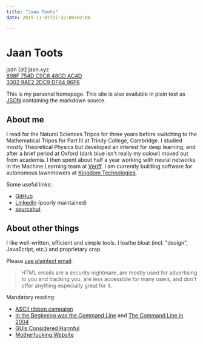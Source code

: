 ```yaml
---
title: "Jaan Toots"
date: 2019-11-07T17:32:08+02:00

---
```


# Jaan Toots

jaan [at] jaan.xyz  
[898F 754D C9C8 48CD AC4D  
3302 9AE2 2DC9 DF64 96F6](898F754DC9C848CDAC4D33029AE22DC9DF6496F6.asc)

This is my personal homepage. This site is also available in plain text as
[JSON](index.json) containing the markdown source.

## About me

I read for the Natural Sciences Tripos for three years before switching to the
Mathematical Tripos for Part III at Trinity College, Cambridge. I studied
mostly Theoretical Physics but developed an interest for deep learning, and
after a brief period at Oxford (dark blue isn't really my colour) moved out
from academia. I then spent about half a year working with neural networks in
the Machine Learning team at [Veriff](https://veriff.me/). I am currently
building software for autonomous lawnmowers at [Kingdom
Technologies](http://kingdom.garden/).

Some useful links:

- [GitHub](https://github.com/jaantoots)
- [LinkedIn](https://www.linkedin.com/in/jaantoots/) (poorly maintained)
- [sourcehut](https://git.sr.ht/~jaan/)

## About other things

I like well-written, efficient and simple tools. I loathe bloat (incl.
"design", JavaScript, etc.) and proprietary crap.

Please [use plaintext email](https://useplaintext.email/):

> HTML emails are a security nightmare, are mostly used for advertising to you
> and tracking you, are less accessible for many users, and don't offer
> anything especially great for it.

Mandatory reading:

- [ASCII ribbon campaign](http://www.asciiribbon.org/)
- [In the Beginning was the Command Line][cli] and
  [The Command Line in 2004][cli2004]
- [GUIs Considered Harmful][guis]
- [Motherfucking Website][mfws]

[cli]: https://web.archive.org/web/20180218045352/http://www.cryptonomicon.com/beginning.html
[cli2004]: http://garote.bdmonkeys.net/commandline/index.html
[guis]: http://porkmail.org/era/unix/guis.txt
[mfws]: http://motherfuckingwebsite.com/
